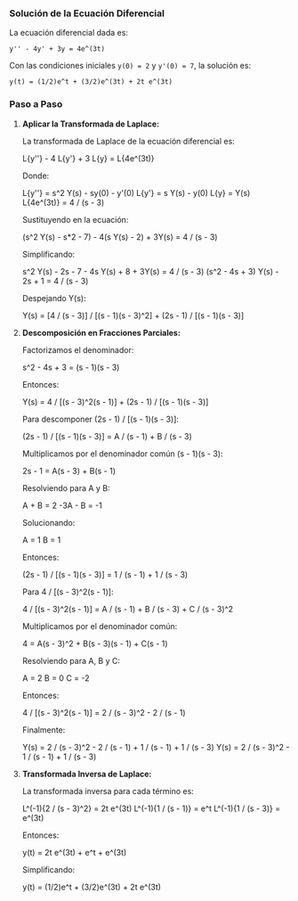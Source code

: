 ### Solución de la Ecuación Diferencial

La ecuación diferencial dada es:

    y'' - 4y' + 3y = 4e^(3t)

Con las condiciones iniciales `y(0) = 2` y `y'(0) = 7`, la solución es:

    y(t) = (1/2)e^t + (3/2)e^(3t) + 2t e^(3t)

### Paso a Paso

1. **Aplicar la Transformada de Laplace:**

   La transformada de Laplace de la ecuación diferencial es:

    L{y''} - 4 L{y'} + 3 L{y} = L{4e^(3t)}

   Donde:

    L{y''} = s^2 Y(s) - sy(0) - y'(0)
    L{y'} = s Y(s) - y(0)
    L{y} = Y(s)
    L{4e^(3t)} = 4 / (s - 3)

   Sustituyendo en la ecuación:

    (s^2 Y(s) - s*2 - 7) - 4(s Y(s) - 2) + 3Y(s) = 4 / (s - 3)

   Simplificando:

    s^2 Y(s) - 2s - 7 - 4s Y(s) + 8 + 3Y(s) = 4 / (s - 3)
    (s^2 - 4s + 3) Y(s) - 2s + 1 = 4 / (s - 3)

   Despejando Y(s):

    Y(s) = [4 / (s - 3)] / [(s - 1)(s - 3)^2] + (2s - 1) / [(s - 1)(s - 3)]

2. **Descomposición en Fracciones Parciales:**

   Factorizamos el denominador:

    s^2 - 4s + 3 = (s - 1)(s - 3)

   Entonces:

    Y(s) = 4 / [(s - 3)^2(s - 1)] + (2s - 1) / [(s - 1)(s - 3)]

   Para descomponer (2s - 1) / [(s - 1)(s - 3)]:

    (2s - 1) / [(s - 1)(s - 3)] = A / (s - 1) + B / (s - 3)

   Multiplicamos por el denominador común (s - 1)(s - 3):

    2s - 1 = A(s - 3) + B(s - 1)

   Resolviendo para A y B:

    A + B = 2
    -3A - B = -1

   Solucionando:

    A = 1
    B = 1

   Entonces:

    (2s - 1) / [(s - 1)(s - 3)] = 1 / (s - 1) + 1 / (s - 3)

   Para 4 / [(s - 3)^2(s - 1)]:

    4 / [(s - 3)^2(s - 1)] = A / (s - 1) + B / (s - 3) + C / (s - 3)^2

   Multiplicamos por el denominador común:

    4 = A(s - 3)^2 + B(s - 3)(s - 1) + C(s - 1)

   Resolviendo para A, B y C:

    A = 2
    B = 0
    C = -2

   Entonces:

    4 / [(s - 3)^2(s - 1)] = 2 / (s - 3)^2 - 2 / (s - 1)

   Finalmente:

    Y(s) = 2 / (s - 3)^2 - 2 / (s - 1) + 1 / (s - 1) + 1 / (s - 3)
    Y(s) = 2 / (s - 3)^2 - 1 / (s - 1) + 1 / (s - 3)

3. **Transformada Inversa de Laplace:**

   La transformada inversa para cada término es:

    L^(-1){2 / (s - 3)^2} = 2t e^(3t)
    L^(-1){1 / (s - 1)} = e^t
    L^(-1){1 / (s - 3)} = e^(3t)

   Entonces:

    y(t) = 2t e^(3t) + e^t + e^(3t)

   Simplificando:

    y(t) = (1/2)e^t + (3/2)e^(3t) + 2t e^(3t)
